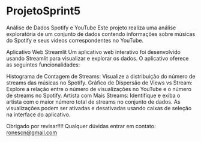 # ProjetoSprint5
Análise de Dados Spotify e YouTube
Este projeto realiza uma análise exploratória de um conjunto de dados contendo informações sobre músicas do Spotify e seus vídeos correspondentes no YouTube.

Aplicativo Web Streamlit
Um aplicativo web interativo foi desenvolvido usando Streamlit para visualizar e explorar os dados. O aplicativo oferece as seguintes funcionalidades:

Histograma de Contagem de Streams: Visualize a distribuição do número de streams das músicas no Spotify.
Gráfico de Dispersão de Views vs Stream: Explore a relação entre o número de visualizações no YouTube e o número de streams no Spotify.
Artista com Mais Streams: Identifique e exiba o artista com o maior número total de streams no conjunto de dados.
As visualizações podem ser ativadas e desativadas usando caixas de seleção na interface do aplicativo.


Obrigado por revisar!!!! 
Qualquer dúvidas entrar em contato: ronescn@gmail.com

